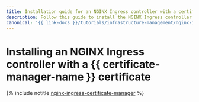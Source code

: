 ```yaml
---
title: Installation guide for an NGINX Ingress controller with a certificate from {{ certificate-manager-full-name }}
description: Follow this guide to install the NGINX Ingress controller with a certificate from {{ certificate-manager-full-name }}.
canonical: '{{ link-docs }}/tutorials/infrastructure-management/nginx-ingress-certificate-manager'
---
```


# Installing an NGINX Ingress controller with a {{ certificate-manager-name }} certificate

{% include notitle [nginx-ingress-certificate-manager](../../_tutorials/containers/nginx-ingress-certificate-manager.md) %}
